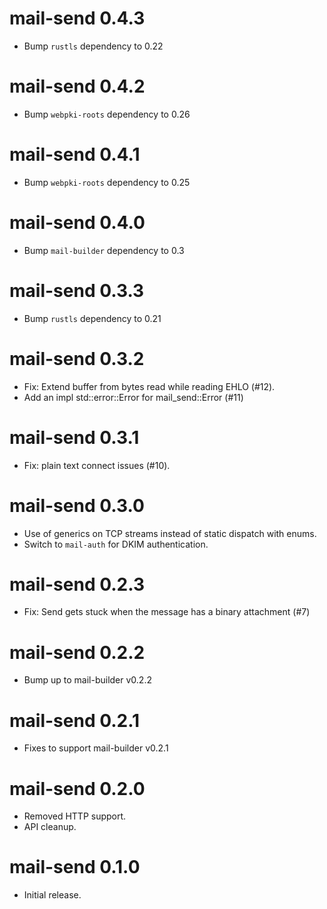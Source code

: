 mail-send 0.4.3
================================
- Bump `rustls` dependency to 0.22

mail-send 0.4.2
================================
- Bump `webpki-roots` dependency to 0.26

mail-send 0.4.1
================================
- Bump `webpki-roots` dependency to 0.25

mail-send 0.4.0
================================
- Bump `mail-builder` dependency to 0.3

mail-send 0.3.3
================================
- Bump `rustls` dependency to 0.21

mail-send 0.3.2
================================
- Fix: Extend buffer from bytes read while reading EHLO (#12).
- Add an impl std::error::Error for mail_send::Error (#11)

mail-send 0.3.1
================================
- Fix: plain text connect issues (#10).

mail-send 0.3.0
================================
- Use of generics on TCP streams instead of static dispatch with enums.
- Switch to `mail-auth` for DKIM authentication.

mail-send 0.2.3
================================
- Fix: Send gets stuck when the message has a binary attachment (#7)

mail-send 0.2.2
================================
- Bump up to mail-builder v0.2.2
  
mail-send 0.2.1
================================
- Fixes to support mail-builder v0.2.1

mail-send 0.2.0
================================
- Removed HTTP support.
- API cleanup.

mail-send 0.1.0
================================
- Initial release.
